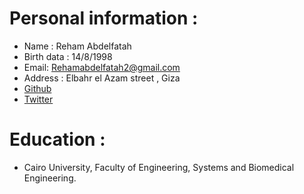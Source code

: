 # Personal information : 
* Name : Reham Abdelfatah 
* Birth data : 14/8/1998
* Email: Rehamabdelfatah2@gmail.com
* Address : Elbahr el Azam street , Giza
* [Github](https://github.com/Rehamabdelfatah)
* [Twitter](https://twitter.com/rehamabdelfata2)

# Education : 
* Cairo University, Faculty of Engineering, Systems and Biomedical Engineering. 
